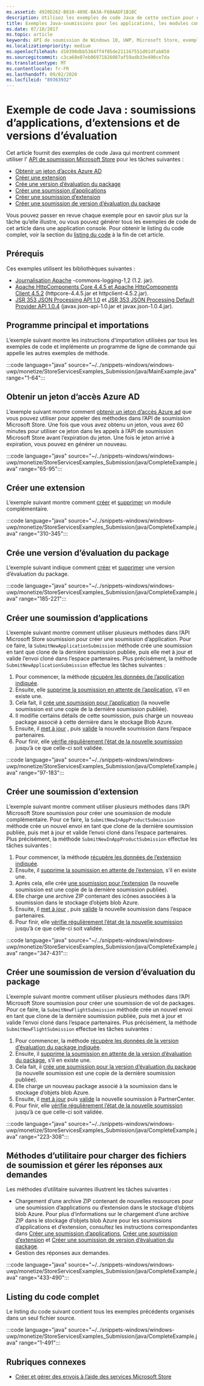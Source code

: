 ```yaml
---
ms.assetid: 4920D262-B810-409E-BA3A-F68AADF1B1BC
description: Utilisez les exemples de code Java de cette section pour en savoir plus sur l’utilisation de l’API de soumission Microsoft Store.
title: Exemples Java-soumissions pour les applications, les modules complémentaires et les vols
ms.date: 07/10/2017
ms.topic: article
keywords: API de soumission de Windows 10, UWP, Microsoft Store, exemples de code, Java
ms.localizationpriority: medium
ms.openlocfilehash: d10390dbb5364ff4f05de211167551d91dfab858
ms.sourcegitcommit: c3ca68e87eb06971826087af59adb33e490ce7da
ms.translationtype: MT
ms.contentlocale: fr-FR
ms.lasthandoff: 09/02/2020
ms.locfileid: "89363932"
---
```

# <a name="java-sample-submissions-for-apps-add-ons-and-flights"></a>Exemple de code Java : soumissions d’applications, d’extensions et de versions d’évaluation

Cet article fournit des exemples de code Java qui montrent comment utiliser l' [API de soumission Microsoft Store](create-and-manage-submissions-using-windows-store-services.md) pour les tâches suivantes :

* [Obtenir un jeton d’accès Azure AD](#token)
* [Créer une extension](#create-add-on)
* [Crée une version d’évaluation du package](#create-package-flight)
* [Créer une soumission d’applications](#create-app-submission)
* [Créer une soumission d’extension](#create-add-on-submission)
* [Créer une soumission de version d’évaluation du package](#create-flight-submission)

Vous pouvez passer en revue chaque exemple pour en savoir plus sur la tâche qu’elle illustre, ou vous pouvez générer tous les exemples de code de cet article dans une application console. Pour obtenir le listing du code complet, voir la section du [listing du code](java-code-examples-for-the-windows-store-submission-api.md#code-listing) à la fin de cet article.

## <a name="prerequisites"></a>Prérequis

Ces exemples utilisent les bibliothèques suivantes :

* [Journalisation Apache](https://commons.apache.org/proper/commons-logging/)  -commons-logging-1,2 (1.2. jar).
* [Apache HttpComponents Core 4.4.5 et Apache HttpComponents Client 4.5.2](https://hc.apache.org/) (httpcore-4.4.5.jar et httpclient-4.5.2.jar).
* [JSR 353 JSON Processing API 1.0](https://mvnrepository.com/artifact/javax.json/javax.json-api/1.0) et [JSR 353 JSON Processing Default Provider API 1.0.4](https://mvnrepository.com/artifact/org.glassfish/javax.json/1.0.4) (javax.json-api-1.0.jar et javax.json-1.0.4.jar).

## <a name="main-program-and-imports"></a>Programme principal et importations

L’exemple suivant montre les instructions d’importation utilisées par tous les exemples de code et implémente un programme de ligne de commande qui appelle les autres exemples de méthode.

:::code language="java" source="~/../snippets-windows/windows-uwp/monetize/StoreServicesExamples_Submission/java/MainExample.java" range="1-64":::

<span id="token" />

## <a name="obtain-an-azure-ad-access-token"></a>Obtenir un jeton d’accès Azure AD

L’exemple suivant montre comment [obtenir un jeton d’accès Azure ad](create-and-manage-submissions-using-windows-store-services.md#obtain-an-azure-ad-access-token) que vous pouvez utiliser pour appeler des méthodes dans l’API de soumission Microsoft Store. Une fois que vous avez obtenu un jeton, vous avez 60 minutes pour utiliser ce jeton dans les appels à l’API de soumission Microsoft Store avant l’expiration du jeton. Une fois le jeton arrivé à expiration, vous pouvez en générer un nouveau.

:::code language="java" source="~/../snippets-windows/windows-uwp/monetize/StoreServicesExamples_Submission/java/CompleteExample.java" range="65-95":::

<span id="create-add-on" />

## <a name="create-an-add-on"></a>Créer une extension

L’exemple suivant montre comment [créer](create-an-add-on.md) et [supprimer](delete-an-add-on.md) un module complémentaire.

:::code language="java" source="~/../snippets-windows/windows-uwp/monetize/StoreServicesExamples_Submission/java/CompleteExample.java" range="310-345":::

<span id="create-package-flight" />

## <a name="create-a-package-flight"></a>Crée une version d’évaluation du package

L’exemple suivant indique comment [créer](create-a-flight.md) et [supprimer](delete-a-flight.md) une version d’évaluation du package.

:::code language="java" source="~/../snippets-windows/windows-uwp/monetize/StoreServicesExamples_Submission/java/CompleteExample.java" range="185-221":::

<span id="create-app-submission" />

## <a name="create-an-app-submission"></a>Créer une soumission d’applications

L’exemple suivant montre comment utiliser plusieurs méthodes dans l’API Microsoft Store soumission pour créer une soumission d’application. Pour ce faire, la `SubmitNewApplicationSubmission` méthode crée une soumission en tant que clone de la dernière soumission publiée, puis elle met à jour et valide l’envoi cloné dans l’espace partenaires. Plus précisément, la méthode `SubmitNewApplicationSubmission` effectue les tâches suivantes :

1. Pour commencer, la méthode [récupère les données de l’application indiquée](get-an-app.md).
2. Ensuite, elle [supprime la soumission en attente de l’application](delete-an-app-submission.md), s’il en existe une.
3. Cela fait, il [crée une soumission pour l’application](create-an-app-submission.md) (la nouvelle soumission est une copie de la dernière soumission publiée).
4. Il modifie certains détails de cette soumission, puis charge un nouveau package associé à cette dernière dans le stockage Blob Azure.
5. Ensuite, il [met à jour](update-an-app-submission.md) , puis [valide](commit-an-app-submission.md) la nouvelle soumission dans l’espace partenaires.
6. Pour finir, elle [vérifie régulièrement l’état de la nouvelle soumission](get-status-for-an-app-submission.md) jusqu’à ce que celle-ci soit validée.

:::code language="java" source="~/../snippets-windows/windows-uwp/monetize/StoreServicesExamples_Submission/java/CompleteExample.java" range="97-183":::

<span id="create-add-on-submission" />

## <a name="create-an-add-on-submission"></a>Créer une soumission d’extension

L’exemple suivant montre comment utiliser plusieurs méthodes dans l’API Microsoft Store soumission pour créer une soumission de module complémentaire. Pour ce faire, la `SubmitNewInAppProductSubmission` méthode crée un nouvel envoi en tant que clone de la dernière soumission publiée, puis met à jour et valide l’envoi cloné dans l’espace partenaires. Plus précisément, la méthode `SubmitNewInAppProductSubmission` effectue les tâches suivantes :

1. Pour commencer, la méthode [récupère les données de l’extension indiquée](get-an-add-on.md).
2. Ensuite, il [supprime la soumission en attente de l’extension](delete-an-add-on-submission.md), s’il en existe une.
3. Après cela, elle crée [une soumission pour l’extension](create-an-add-on-submission.md) (la nouvelle soumission est une copie de la dernière soumission publiée).
4. Elle charge une archive ZIP contenant des icônes associées à la soumission dans le stockage d’objets blob Azure.
5. Ensuite, il [met à jour](update-an-add-on-submission.md) , puis [valide](commit-an-add-on-submission.md) la nouvelle soumission dans l’espace partenaires.
6. Pour finir, elle [vérifie régulièrement l’état de la nouvelle soumission](get-status-for-an-add-on-submission.md) jusqu’à ce que celle-ci soit validée.

:::code language="java" source="~/../snippets-windows/windows-uwp/monetize/StoreServicesExamples_Submission/java/CompleteExample.java" range="347-431":::

<span id="create-flight-submission" />

## <a name="create-a-package-flight-submission"></a>Créer une soumission de version d’évaluation du package

L’exemple suivant montre comment utiliser plusieurs méthodes dans l’API Microsoft Store soumission pour créer une soumission de vol de packages. Pour ce faire, la `SubmitNewFlightSubmission` méthode crée un nouvel envoi en tant que clone de la dernière soumission publiée, puis met à jour et valide l’envoi cloné dans l’espace partenaires. Plus précisément, la méthode `SubmitNewFlightSubmission` effectue les tâches suivantes :

1. Pour commencer, la méthode [récupère les données de la version d’évaluation du package indiquée](get-a-flight.md).
2. Ensuite, il [supprime la soumission en attente de la version d’évaluation du package](delete-a-flight-submission.md), s’il en existe une.
3. Cela fait, il [crée une soumission pour la version d’évaluation du package](create-a-flight-submission.md) (la nouvelle soumission est une copie de la dernière soumission publiée).
4. Elle charge un nouveau package associé à la soumission dans le stockage d’objets blob Azure.
5. Ensuite, il [met à jour](update-a-flight-submission.md) puis [valide](commit-a-flight-submission.md) la nouvelle soumission à PartnerCenter.
6. Pour finir, elle [vérifie régulièrement l’état de la nouvelle soumission](get-status-for-a-flight-submission.md) jusqu’à ce que celle-ci soit validée.

:::code language="java" source="~/../snippets-windows/windows-uwp/monetize/StoreServicesExamples_Submission/java/CompleteExample.java" range="223-308":::

<span id="utilities" />

## <a name="utility-methods-to-upload-submission-files-and-handle-request-responses"></a>Méthodes d’utilitaire pour charger des fichiers de soumission et gérer les réponses aux demandes

Les méthodes d’utilitaire suivantes illustrent les tâches suivantes :

* Chargement d’une archive ZIP contenant de nouvelles ressources pour une soumission d’applications ou d’extension dans le stockage d’objets blob Azure. Pour plus d’informations sur le chargement d’une archive ZIP dans le stockage d’objets blob Azure pour les soumissions d’applications et d’extension, consultez les instructions correspondantes dans [Créer une soumission d’applications](manage-app-submissions.md#create-an-app-submission), [Créer une soumission d’extension](manage-add-on-submissions.md#create-an-add-on-submission) et [Créer une soumission de version d’évaluation du package](manage-flight-submissions.md#create-a-package-flight-submission).
* Gestion des réponses aux demandes.

:::code language="java" source="~/../snippets-windows/windows-uwp/monetize/StoreServicesExamples_Submission/java/CompleteExample.java" range="433-490":::

<span id="code-listing" />

## <a name="complete-code-listing"></a>Listing du code complet

Le listing du code suivant contient tous les exemples précédents organisés dans un seul fichier source.

:::code language="java" source="~/../snippets-windows/windows-uwp/monetize/StoreServicesExamples_Submission/java/CompleteExample.java" range="1-491":::

## <a name="related-topics"></a>Rubriques connexes

* [Créer et gérer des envois à l’aide des services Microsoft Store](create-and-manage-submissions-using-windows-store-services.md)

